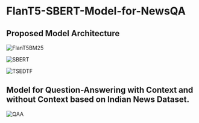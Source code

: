 # FlanT5-SBERT-Model-for-NewsQA

## Proposed Model Architecture


![FlanT5BM25](https://github.com/ambideXtrous9/FlanT5-SBERT-Model-for-NewsQA/assets/31372586/23ff235e-4c03-487c-99b2-0fa739432248)

![SBERT](https://github.com/ambideXtrous9/FlanT5-SBERT-Model-for-NewsQA/assets/31372586/f393bec2-6666-448c-b315-957bc02fb083)

![TSEDTF](https://github.com/ambideXtrous9/FlanT5-SBERT-Model-for-NewsQA/assets/31372586/6fc3b5ed-94d7-4171-b1e3-53f2ab3e57ea)


## Model for Question-Answering with Context and without Context based on Indian News Dataset.

![QAA](https://github.com/ambideXtrous9/FlanT5-SBERT-Model-for-NewsQA/assets/31372586/b81f0fba-f062-4b83-aaed-956c9b1133f8)
